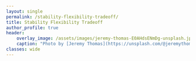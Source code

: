 ```yaml
---
layout: single
permalink: /stability-flexibility-tradeoff/
title: Stability Flexibility Tradeoff
author_profile: true
header:
    overlay_image: /assets/images/jeremy-thomas-E0AHdsENmDg-unsplash.jpg
    caption: "Photo by [Jeremy Thomas](https://unsplash.com/@jeremythomasphoto) on [Unsplash](https://unsplash.com)"
classes: wide
---
```


